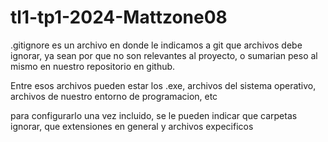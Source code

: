 # tl1-tp1-2024-Mattzone08

.gitignore es un archivo en donde le indicamos a git que archivos debe ignorar, ya sean por que no son relevantes
al proyecto, o sumarian peso al mismo en nuestro repositorio en github.

Entre esos archivos pueden estar los .exe, archivos del sistema operativo, archivos de nuestro entorno de programacion, etc

para configurarlo una vez incluido, se le pueden indicar que carpetas ignorar, que extensiones en general y archivos expecificos